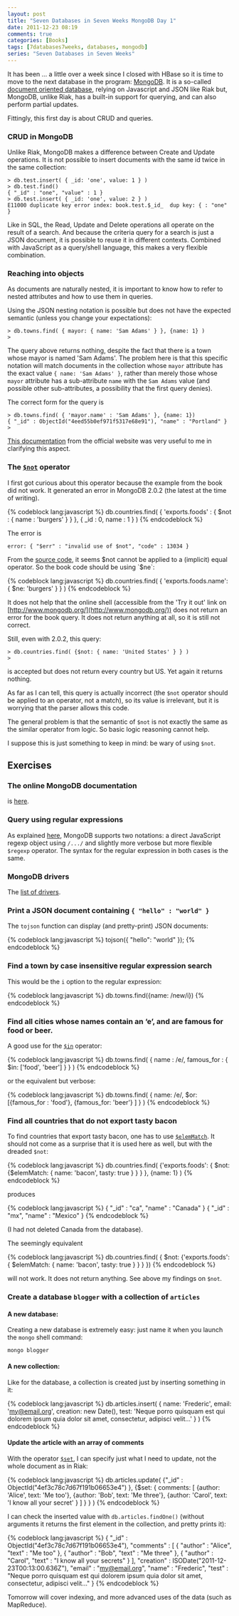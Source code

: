 ```yaml
---
layout: post
title: "Seven Databases in Seven Weeks MongoDB Day 1"
date: 2011-12-23 08:19
comments: true
categories: [Books]
tags: [7databases7weeks, databases, mongodb]
series: "Seven Databases in Seven Weeks"
---
```


It has been ... a little over a week since I closed with HBase so it
is time to move to the next database in the program:
[MongoDB](http://www.mongodb.org/). It is a so-called
[document oriented database](http://en.wikipedia.org/wiki/Document-oriented_database),
relying on Javascript and JSON like Riak but, MongoDB, unlike Riak,
has a built-in support for querying, and can also perform partial
updates.

Fittingly, this first day is about CRUD and queries.

<!--more-->

### CRUD in MongoDB

Unlike Riak, MongoDB makes a difference between Create and Update
operations. It is not possible to insert documents with the same id
twice in the same collection:

```
> db.test.insert( { _id: 'one', value: 1 } )
> db.test.find()
{ "_id" : "one", "value" : 1 }
> db.test.insert( { _id: 'one', value: 2 } )
E11000 duplicate key error index: book.test.$_id_  dup key: { : "one" }
```

Like in SQL, the Read, Update and Delete operations all operate on the
result of a search. And because the criteria query for a search is
just a JSON document, it is possible to reuse it in different
contexts. Combined with JavaScript as a query/shell language, this
makes a very flexible combination.

### Reaching into objects

As documents are naturally nested, it is important to know how to
refer to nested attributes and how to use them in queries.

Using the JSON nesting notation is possible but does not have the
expected semantic (unless you change your expectations):

```
> db.towns.find( { mayor: { name: 'Sam Adams' } }, {name: 1} )
>
```

The query above returns nothing, despite the fact that there is a town
whose mayor is named 'Sam Adams'. The problem here is that this
specific notation will match documents in the collection whose `mayor`
attribute has the exact value `{ name: 'Sam Adams' }`, rather than
merely those whose `mayor` attribute has a sub-attribute `name` with
the `Sam Adams` value (and possible other sub-attributes, a
possibility that the first query denies).

The correct form for the query is
```
> db.towns.find( { 'mayor.name' : 'Sam Adams' }, {name: 1})
{ "_id" : ObjectId("4eed55b0ef971f5317e68e91"), "name" : "Portland" }
>
```

[This documentation](http://www.mongodb.org/display/DOCS/Dot+Notation+%28Reaching+into+Objects%29)
from the official website was very useful to me in clarifying this aspect.

### The [`$not`](http://www.mongodb.org/display/DOCS/Advanced+Queries#AdvancedQueries-Metaoperator%3A%7B%7B%24not%7D%7D) operator

I first got curious about this operator because the example from the
book did not work. It generated an error in MongoDB 2.0.2 (the latest
at the time of writing).

{% codeblock lang:javascript %}
db.countries.find(
    {
        'exports.foods' : {
            $not : { name : 'burgers' }
        }
    },
    { _id : 0, name : 1 }
)
{% endcodeblock %}

The error is

```
error: { "$err" : "invalid use of $not", "code" : 13034 }
```

From the
[source code](https://github.com/mongodb/mongo/blob/master/db/queryutil.cpp),
it seems $not cannot be applied to a (implicit) equal operator. So the
book code should be using `$ne`:

{% codeblock lang:javascript %}
db.countries.find( { 'exports.foods.name': { $ne: 'burgers' } } )
{% endcodeblock %}

It does not help that the online shell (accessible from the 'Try it
out' link on [http://www.mongodb.org/](http://www.mongodb.org/)) does
not return an error for the book query. It does not return anything
at all, so it is still not correct.

Still, even with 2.0.2, this query:
```
> db.countries.find( {$not: { name: 'United States' } } )
>
```

is accepted but does not return every country but US. Yet again it
returns nothing.

As far as I can tell, this query is actually incorrect (the `$not`
operator should be applied to an operator, not a match), so its value
is irrelevant, but it is worrying that the parser allows this code.

The general problem is that the semantic of `$not` is not exactly
the same as the similar operator from logic. So basic logic reasoning
cannot help.

I suppose this is just something to keep in mind: be wary of using
`$not`.

## Exercises

### The online MongoDB documentation

is [here](http://www.mongodb.org/display/DOCS/Manual).

### Query using regular expressions

As explained
[here](http://www.mongodb.org/display/DOCS/Advanced+Queries#AdvancedQueries-RegularExpressions),
MongoDB supports two notations: a direct JavaScript regexp object
using `/.../` and slightly more verbose but more flexible `$regexp`
operator. The syntax for the regular expression in both cases is the
same.

### MongoDB drivers

The [list of drivers](http://www.mongodb.org/display/DOCS/Drivers).

### Print a JSON document containing `{ "hello" : "world" }`

The `tojson` function can display (and pretty-print) JSON documents:

{% codeblock lang:javascript %}
tojson({ "hello": "world" });
{% endcodeblock %}

### Find a town by case insensitive regular expression search

This would be the `i` option to the regular expression:

{% codeblock lang:javascript %}
db.towns.find({name: /new/i})
{% endcodeblock %}

### Find all cities whose names contain an ‘e’, and are famous for food or beer.

A good use for the
[`$in`](http://www.mongodb.org/display/DOCS/Advanced+Queries#AdvancedQueries-%24in)
operator:

{% codeblock lang:javascript %}
db.towns.find(
    { name : /e/,
      famous_for :
      { $in: ['food', 'beer'] } } )
{% endcodeblock %}

or the equivalent but verbose:

{% codeblock lang:javascript %}
db.towns.find(
    { name: /e/,
      $or: [{famous_for : 'food'},
            {famous_for: 'beer'} ] } )
{% endcodeblock %}

### Find all countries that do not export tasty bacon

To find countries that export tasty bacon, one has to use
[`$elemMatch`](http://www.mongodb.org/display/DOCS/Advanced+Queries#AdvancedQueries-%24elemMatch). It
should not come as a surprise that it is used here as well, but with
the dreaded `$not`:

{% codeblock lang:javascript %}
db.countries.find(
    {'exports.foods':
     { $not:
       {$elemMatch:
        { name: 'bacon',
          tasty: true } } } }, {name: 1} )
{% endcodeblock %}

produces

{% codeblock lang:javascript %}
{ "_id" : "ca", "name" : "Canada" }
{ "_id" : "mx", "name" : "Mexico" }
{% endcodeblock %}

(I had not deleted Canada from the database).

The seemingly equivalent

{% codeblock lang:javascript %}
db.countries.find(
    { $not:
      {'exports.foods':
       { $elemMatch:
         { name: 'bacon',
           tasty: true } } } })
{% endcodeblock %}

will not work. It does not return anything. See above my findings on `$not`.

### Create a database `blogger` with a collection of `articles`

#### A new database:

Creating a new database is extremely easy: just name it when you
launch the `mongo` shell command:

```
mongo blogger
```

#### A new collection:

Like for the database, a collection is created just by inserting
something in it:

{% codeblock lang:javascript %}
db.articles.insert(
    { name: 'Frederic', email: 'my@email.org',
      creation: new Date(),
      test: 'Neque porro quisquam est qui dolorem ipsum quia dolor sit amet, consectetur, adipisci velit...' } )
{% endcodeblock %}

#### Update the article with an array of comments

With the operator
[`$set`](http://www.mongodb.org/display/DOCS/Updating#Updating-%24set),
I can specify just what I need to update, not the whole document as in
Riak:

{% codeblock lang:javascript %}
db.articles.update(
    {"_id" : ObjectId("4ef3c78c7d67f191b06653e4") },
    {$set: { comments:
             [ {author: 'Alice', text: 'Me too'},
               {author: 'Bob', text: 'Me three'},
               {author: 'Carol', text: 'I know all your secret' } ]
           } } )
{% endcodeblock %}

I can check the inserted value with `db.articles.findOne()` (without
arguments it returns the first element in the collection, and pretty
prints it):

{% codeblock lang:javascript %}
{
        "_id" : ObjectId("4ef3c78c7d67f191b06653e4"),
        "comments" : [
                {
                        "author" : "Alice",
                        "text" : "Me too"
                },
                {
                        "author" : "Bob",
                        "text" : "Me three"
                },
                {
                        "author" : "Carol",
                        "text" : "I know all your secrets"
                }
        ],
        "creation" : ISODate("2011-12-23T00:13:00.636Z"),
        "email" : "my@email.org",
        "name" : "Frederic",
        "test" : "Neque porro quisquam est qui dolorem ipsum quia dolor sit amet, consectetur, adipisci velit..."
}
{% endcodeblock %}

Tomorrow will cover indexing, and more advanced uses of the data (such
as MapReduce).
